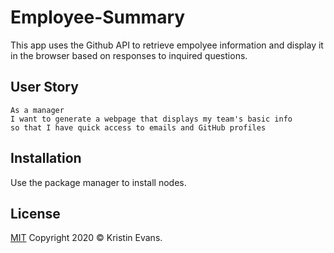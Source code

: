 # Employee-Summary

This app uses the Github API to retrieve empolyee information and display it in the browser based on responses to inquired questions.

## User Story 

```
As a manager
I want to generate a webpage that displays my team's basic info
so that I have quick access to emails and GitHub profiles
```

## Installation

Use the package manager to install  nodes.

## License

[MIT](https://www.mit.edu/~amini/LICENSE.md) 
Copyright 2020 © Kristin Evans.
